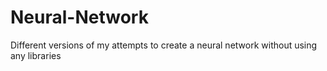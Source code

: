 # Neural-Network
Different versions of my attempts to create a neural network without using any libraries
